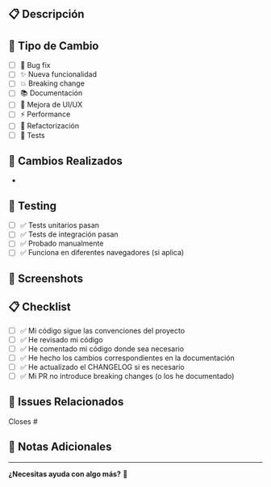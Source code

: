 ## 📋 Descripción
<!-- Describe brevemente los cambios realizados -->

## 🎯 Tipo de Cambio
- [ ] 🐛 Bug fix
- [ ] ✨ Nueva funcionalidad
- [ ] 💥 Breaking change
- [ ] 📚 Documentación
- [ ] 🎨 Mejora de UI/UX
- [ ] ⚡ Performance
- [ ] 🔧 Refactorización
- [ ] 🧪 Tests

## 🔄 Cambios Realizados
<!-- Lista los cambios principales realizados -->
- 

## 🧪 Testing
- [ ] ✅ Tests unitarios pasan
- [ ] ✅ Tests de integración pasan
- [ ] ✅ Probado manualmente
- [ ] ✅ Funciona en diferentes navegadores (si aplica)

## 📸 Screenshots
<!-- Agrega screenshots si es relevante para la UI -->

## 📋 Checklist
- [ ] ✅ Mi código sigue las convenciones del proyecto
- [ ] ✅ He revisado mi código
- [ ] ✅ He comentado mi código donde sea necesario
- [ ] ✅ He hecho los cambios correspondientes en la documentación
- [ ] ✅ He actualizado el CHANGELOG si es necesario
- [ ] ✅ Mi PR no introduce breaking changes (o los he documentado)

## 🔗 Issues Relacionados
<!-- Menciona los issues relacionados -->
Closes #

## 📝 Notas Adicionales
<!-- Agrega cualquier información adicional que consideres relevante -->

---

**¿Necesitas ayuda con algo más?** 🤔 